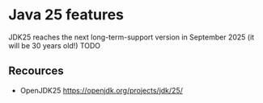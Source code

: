 # Java 25 features
JDK25 reaches the next long-term-support version in September 2025 (it will be 30 years old!)
TODO

## Recources
* OpenJDK25 https://openjdk.org/projects/jdk/25/
